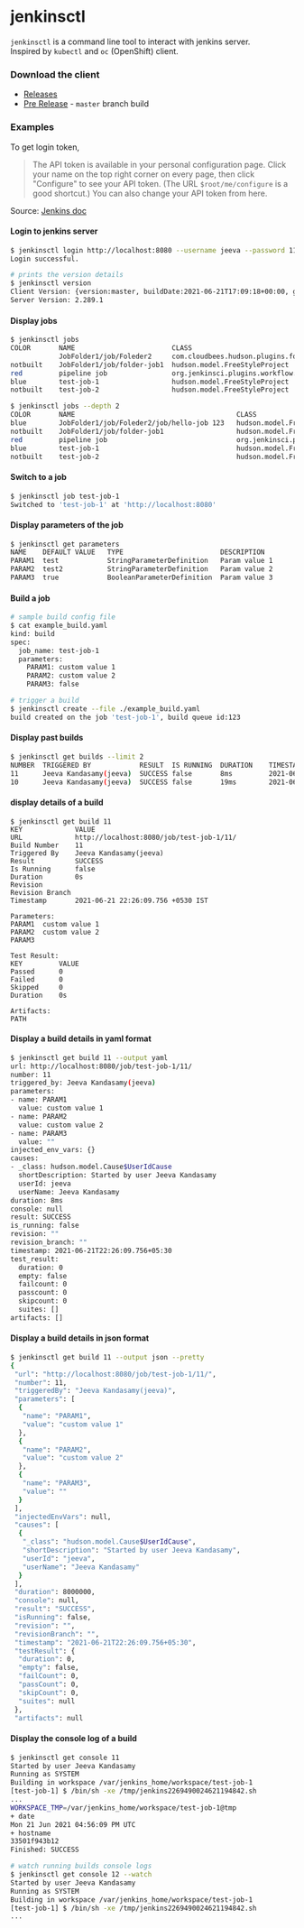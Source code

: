# jenkinsctl
`jenkinsctl` is a command line tool to interact with jenkins server.<br>
Inspired by `kubectl` and `oc` (OpenShift) client.

### Download the client
* [Releases](https://github.com/jkandasa/jenkinsctl/releases/latest)
* [Pre Release](https://github.com/jkandasa/jenkinsctl/releases/tag/master) - `master` branch build

### Examples
To get login token,
> The API token is available in your personal configuration page. Click your name on the top right corner on every page, then click "Configure" to see your API token. (The URL `$root/me/configure` is a good shortcut.) You can also change your API token from here.

Source: [Jenkins doc](https://www.jenkins.io/doc/book/system-administration/authenticating-scripted-clients/)

#### Login to jenkins server
```bash
$ jenkinsctl login http://localhost:8080 --username jeeva --password 11f3d04172eb97b3f4c0287911e5832b00
Login successful.

# prints the version details
$ jenkinsctl version
Client Version: {version:master, buildDate:2021-06-21T17:09:18+00:00, gitCommit:5878ed77e8c28eeae04cb2311bbe44deabaff6b2, goLangVersion:go1.16.3, platform:linux/amd64}
Server Version: 2.289.1

```
#### Display jobs
```bash
$ jenkinsctl jobs
COLOR   	NAME                      	CLASS                                         	URL                                                   
        	JobFolder1/job/Foleder2   	com.cloudbees.hudson.plugins.folder.Folder    	http://localhost:8080/job/JobFolder1/job/Foleder2/   	
notbuilt	JobFolder1/job/folder-job1	hudson.model.FreeStyleProject                 	http://localhost:8080/job/JobFolder1/job/folder-job1/	
red     	pipeline job              	org.jenkinsci.plugins.workflow.job.WorkflowJob	http://localhost:8080/job/pipeline%20job/            	
blue    	test-job-1                	hudson.model.FreeStyleProject                 	http://localhost:8080/job/test-job-1/                	
notbuilt	test-job-2                	hudson.model.FreeStyleProject                 	http://localhost:8080/job/test-job-2/              	

$ jenkinsctl jobs --depth 2
COLOR   	NAME                                     	CLASS                                         	URL                                                                    
blue    	JobFolder1/job/Foleder2/job/hello-job 123	hudson.model.FreeStyleProject                 	http://localhost:8080/job/JobFolder1/job/Foleder2/job/hello-job%20123/	
notbuilt	JobFolder1/job/folder-job1               	hudson.model.FreeStyleProject                 	http://localhost:8080/job/JobFolder1/job/folder-job1/                 	
red     	pipeline job                             	org.jenkinsci.plugins.workflow.job.WorkflowJob	http://localhost:8080/job/pipeline%20job/                             	
blue    	test-job-1                               	hudson.model.FreeStyleProject                 	http://localhost:8080/job/test-job-1/                                 	
notbuilt	test-job-2                               	hudson.model.FreeStyleProject                 	http://localhost:8080/job/test-job-2/  
```

#### Switch to a job
```bash
$ jenkinsctl job test-job-1
Switched to 'test-job-1' at 'http://localhost:8080'
```
#### Display parameters of the job
```bash
$ jenkinsctl get parameters
NAME  	DEFAULT VALUE	TYPE                      	DESCRIPTION   
PARAM1	test         	StringParameterDefinition 	Param value 1	
PARAM2	test2        	StringParameterDefinition 	Param value 2	
PARAM3	true         	BooleanParameterDefinition	Param value 3	
```
#### Build a job
```bash
# sample build config file
$ cat example_build.yaml
kind: build
spec:
  job_name: test-job-1
  parameters:
    PARAM1: custom value 1
    PARAM2: custom value 2
    PARAM3: false

# trigger a build
$ jenkinsctl create --file ./example_build.yaml 
build created on the job 'test-job-1', build queue id:123
```
#### Display past builds
```bash
$ jenkinsctl get builds --limit 2
NUMBER	TRIGGERED BY          	RESULT 	IS RUNNING	DURATION	TIMESTAMP                        	REVISION 
11    	Jeeva Kandasamy(jeeva)	SUCCESS	false     	8ms     	2021-06-21 22:26:09.756 +0530 IST	        	
10    	Jeeva Kandasamy(jeeva)	SUCCESS	false     	19ms    	2021-06-21 22:25:55.894 +0530 IST	        	
```
#### display details of a build
```
$ jenkinsctl get build 11
KEY            	VALUE                                    
URL            	http://localhost:8080/job/test-job-1/11/	
Build Number   	11                                      	
Triggered By   	Jeeva Kandasamy(jeeva)                  	
Result         	SUCCESS                                 	
Is Running     	false                                   	
Duration       	0s                                      	
Revision       	                                        	
Revision Branch	                                        	
Timestamp      	2021-06-21 22:26:09.756 +0530 IST       	

Parameters:
PARAM1	custom value 1	
PARAM2	custom value 2	
PARAM3	              	

Test Result:
KEY     	VALUE 
Passed  	0    	
Failed  	0    	
Skipped 	0    	
Duration	0s   	

Artifacts:
PATH 
```
#### Display a build details in yaml format
```bash
$ jenkinsctl get build 11 --output yaml
url: http://localhost:8080/job/test-job-1/11/
number: 11
triggered_by: Jeeva Kandasamy(jeeva)
parameters:
- name: PARAM1
  value: custom value 1
- name: PARAM2
  value: custom value 2
- name: PARAM3
  value: ""
injected_env_vars: {}
causes:
- _class: hudson.model.Cause$UserIdCause
  shortDescription: Started by user Jeeva Kandasamy
  userId: jeeva
  userName: Jeeva Kandasamy
duration: 8ms
console: null
result: SUCCESS
is_running: false
revision: ""
revision_branch: ""
timestamp: 2021-06-21T22:26:09.756+05:30
test_result:
  duration: 0
  empty: false
  failcount: 0
  passcount: 0
  skipcount: 0
  suites: []
artifacts: []
```
#### Display a build details in json format
```bash
$ jenkinsctl get build 11 --output json --pretty
{
 "url": "http://localhost:8080/job/test-job-1/11/",
 "number": 11,
 "triggeredBy": "Jeeva Kandasamy(jeeva)",
 "parameters": [
  {
   "name": "PARAM1",
   "value": "custom value 1"
  },
  {
   "name": "PARAM2",
   "value": "custom value 2"
  },
  {
   "name": "PARAM3",
   "value": ""
  }
 ],
 "injectedEnvVars": null,
 "causes": [
  {
   "_class": "hudson.model.Cause$UserIdCause",
   "shortDescription": "Started by user Jeeva Kandasamy",
   "userId": "jeeva",
   "userName": "Jeeva Kandasamy"
  }
 ],
 "duration": 8000000,
 "console": null,
 "result": "SUCCESS",
 "isRunning": false,
 "revision": "",
 "revisionBranch": "",
 "timestamp": "2021-06-21T22:26:09.756+05:30",
 "testResult": {
  "duration": 0,
  "empty": false,
  "failCount": 0,
  "passCount": 0,
  "skipCount": 0,
  "suites": null
 },
 "artifacts": null
```
#### Display the console log of a build
```bash
$ jenkinsctl get console 11
Started by user Jeeva Kandasamy
Running as SYSTEM
Building in workspace /var/jenkins_home/workspace/test-job-1
[test-job-1] $ /bin/sh -xe /tmp/jenkins2269490024621194842.sh
...
WORKSPACE_TMP=/var/jenkins_home/workspace/test-job-1@tmp
+ date
Mon 21 Jun 2021 04:56:09 PM UTC
+ hostname
33501f943b12
Finished: SUCCESS

# watch running builds console logs
$ jenkinsctl get console 12 --watch
Started by user Jeeva Kandasamy
Running as SYSTEM
Building in workspace /var/jenkins_home/workspace/test-job-1
[test-job-1] $ /bin/sh -xe /tmp/jenkins2269490024621194842.sh
...
```
